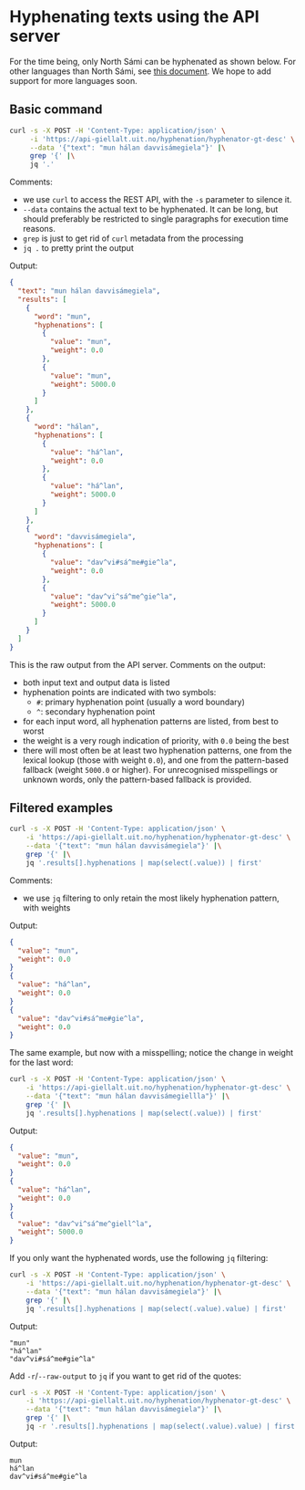 # Hyphenating texts using the API server

For the time being, only North Sámi can be hyphenated as shown below. For other languages than North Sámi, see [this document](how-to-hyphenate-without-hyphenator.md). We hope to add support for more languages soon.

## Basic command

```sh
curl -s -X POST -H 'Content-Type: application/json' \
     -i 'https://api-giellalt.uit.no/hyphenation/hyphenator-gt-desc' \
     --data '{"text": "mun hálan davvisámegiela"}' |\
     grep '{' |\
     jq '.' 
```

Comments:

- we use `curl` to access the REST API, with the `-s` parameter to silence it.
- `--data` contains the actual text to be hyphenated. It can be long, but should preferably be restricted to single paragraphs for execution time reasons.
- `grep` is just to get rid of `curl` metadata from the processing
- `jq .` to pretty print the output

Output:

```json
{
  "text": "mun hálan davvisámegiela",
  "results": [
    {
      "word": "mun",
      "hyphenations": [
        {
          "value": "mun",
          "weight": 0.0
        },
        {
          "value": "mun",
          "weight": 5000.0
        }
      ]
    },
    {
      "word": "hálan",
      "hyphenations": [
        {
          "value": "há^lan",
          "weight": 0.0
        },
        {
          "value": "há^lan",
          "weight": 5000.0
        }
      ]
    },
    {
      "word": "davvisámegiela",
      "hyphenations": [
        {
          "value": "dav^vi#sá^me#gie^la",
          "weight": 0.0
        },
        {
          "value": "dav^vi^sá^me^gie^la",
          "weight": 5000.0
        }
      ]
    }
  ]
}
```

This is the raw output from the API server. Comments on the output:

- both input text and output data is listed
- hyphenation points are indicated with two symbols:
    - `#`: primary hyphenation point (usually a word boundary)
    - `^`: secondary hyphenation point
- for each input word, all hyphenation patterns are listed, from best to worst
- the weight is a very rough indication of priority, with `0.0` being the best
- there will most often be at least two hyphenation patterns, one from the lexical lookup (those with weight `0.0`), and one from the pattern-based fallback (weight `5000.0` or higher). For unrecognised misspellings or unknown words, only the pattern-based fallback is provided.

## Filtered examples

```sh
curl -s -X POST -H 'Content-Type: application/json' \
    -i 'https://api-giellalt.uit.no/hyphenation/hyphenator-gt-desc' \
    --data '{"text": "mun hálan davvisámegiela"}' |\
    grep '{' |\
    jq '.results[].hyphenations | map(select(.value)) | first'
```

Comments:

- we use `jq` filtering to only retain the most likely hyphenation pattern, with weights

Output:

```json
{
  "value": "mun",
  "weight": 0.0
}
{
  "value": "há^lan",
  "weight": 0.0
}
{
  "value": "dav^vi#sá^me#gie^la",
  "weight": 0.0
}
```

The same example, but now with a misspelling; notice the change in weight for the last word:

```sh
curl -s -X POST -H 'Content-Type: application/json' \
    -i 'https://api-giellalt.uit.no/hyphenation/hyphenator-gt-desc' \
    --data '{"text": "mun hálan davvisámegiellla"}' |\
    grep '{' |\
    jq '.results[].hyphenations | map(select(.value)) | first'
```

Output:

```json
{
  "value": "mun",
  "weight": 0.0
}
{
  "value": "há^lan",
  "weight": 0.0
}
{
  "value": "dav^vi^sá^me^giell^la",
  "weight": 5000.0
}
```

If you only want the hyphenated words, use the following `jq` filtering:

```sh
curl -s -X POST -H 'Content-Type: application/json' \
    -i 'https://api-giellalt.uit.no/hyphenation/hyphenator-gt-desc' \
    --data '{"text": "mun hálan davvisámegiela"}' |\
    grep '{' |\
    jq '.results[].hyphenations | map(select(.value).value) | first'
```

Output:

```
"mun"
"há^lan"
"dav^vi#sá^me#gie^la"
```

Add `-r`/`--raw-output` to `jq` if you want to get rid of the quotes:

```sh
curl -s -X POST -H 'Content-Type: application/json' \
    -i 'https://api-giellalt.uit.no/hyphenation/hyphenator-gt-desc' \
    --data '{"text": "mun hálan davvisámegiela"}' |\
    grep '{' |\
    jq -r '.results[].hyphenations | map(select(.value).value) | first'
```

Output:

```
mun
há^lan
dav^vi#sá^me#gie^la
```

